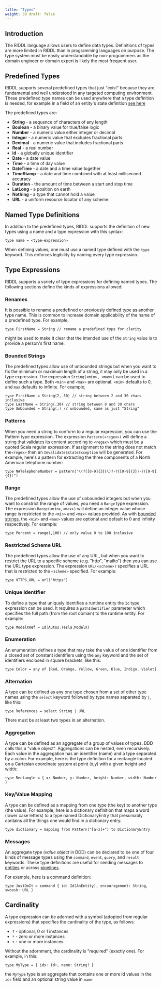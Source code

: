```yaml
---
title: "Types"
weight: 30 draft: false
---
```


## Introduction
The RIDDL language allows users to define data types. Definitions of types
are more limited in RIDDL than in programming languages on purpose. The
type system must be easily understandable by non-programmers as the domain
engineer or domain expert is likely the most frequent user. 

## Predefined Types
RIDDL supports several predefined types that just "exist" because they are
fundamental and well understood in any targeted computing environment. These 
predefined type names can be used anywhere that a type definition is needed,
for example in a field of an entity's state definition 
[see here](domain/context/entity/state)

The predefined  types are: 
* **String** - a sequence of characters of any length 
* **Boolean** - a binary value for true/false logic
* **Number**  - a numeric value either integer or decimal
* **Integer** - a numeric value that excludes fractional parts
* **Decimal** - a numeric value that includes fractional parts
* **Real** - a real number
* **Id** - a globally unique identifier
* **Date** - a date value
* **Time** - a time of day value
* **DateTime** - a date and a time value together
* **TimeStamp** - a date and time combined with at least millisecond accuracy
* **Duration** - the amount of time between a start and stop time
* **LatLong** - a position on earth
* **Nothing** - a type that cannot hold a value
* **URL** - a uniform resource locator of any scheme


## Named Type Definitions
In addition to the predefined types, RIDDL supports the definition of new 
types using a name and a type expression with this syntax:
```riddl
type name = <type-expression>
```

When defining values, one must use a named type defined with the 
`type` keyword. This enforces legibility by naming every type expression.
 
## Type Expressions
RIDDL supports a variety of type expressions for defining named types. The
following sections define the kinds of expressions allowed.

### Renames
It is possible to rename a predefined or previously defined type as another 
type name.  This is common to increase domain applicability of the name of 
a predefined type. For example,
```riddl
type FirstName = String // rename a predefined type for clarity
```
might be used to make it clear that the intended use of the `String` value
is to provide a person's first name.

### Bounded Strings
The predefined types allow use of unbounded strings but when you want to
fix the minimum or maximum length of a string, it may only be used in a type
expression. The expression `String(<min>, <max>)` can be used to define such 
a type. Both `<min>` and `<max>` are optional. `<min>` defaults to 0, and 
`max` defaults to infinite. For example;
```riddl
type FirstName = String(2, 30) // string between 2 and 30 chars inclusive
type LastName = String(,30) // string between 0 and 30 chars
type Unbounded = String(,) // unbounded, same as just "String"
```

### Patterns
When you need a string to conform to a regular expression, you can use the 
Pattern type expression. The expression `Pattern(<regex>)` will define a 
string that validates its content according to `<regex>` which must be a 
quoted Scala regular expression.  If assignment to the string does not match 
the`<regex>` then an `InvalidateEstateException` will be generated. For example,
here's a pattern for extracting the three components of a North American 
telephone number: 
```riddl
type NATelephoneNumber = pattern("\(?([0-9]{3})\)?-?([0-9]{3})-?([0-9]{4})")
```

### Range
The predefined types allow the use of unbounded integers but when you want 
to constrict the range of values, you need a `Range` type expression.  The 
expression `Range(<min>,<max>)` will define an integer value whose range is 
restricted to the `<min>` and `<max>` values provided.  As with [bounded 
strings](./types#Bounded_Strings), the `<min>` and `<max>` values are 
optional and default to 0 and infinity respectively. For example:
```riddl
type Percent = range(,100) // only value 0 to 100 inclusive
```

### Restricted Scheme URL
The predefined types allow the use of any URL, but when you want to 
restrict the URL to a specific scheme (e.g. "http", "mailto") then you can 
use the URL type expression. The expression `URL(<scheme>)` specifies a URL 
that is restricted to the `<scheme>` specified. For example:
```riddl
type HTTPS_URL = url("https")
```

### Unique Identifier
To define a type that uniquely identifies a runtime entity the `Id` type 
expression can be used.  It requires a `pathIdentifier` parameter which 
specifies the full path (from the root domain) to the runtime entity.  For 
example:
```riddl
type ModelXRef = Id(Autos.Tesla.ModelX)
```

### Enumeration
An enumeration defines a type that may take the value of one identifier from a
closed set of constant identifiers using the `any` keyword and the set of
identifiers enclosed in square brackets, like this:
```
type Color = any of [Red, Orange, Yellow, Green, Blue, Indigo, Violet]
```

### Alternation
A type can be defined as any one type chosen from a set of other type names 
using the `select` keyword followed by type names separated by `|`, like this:
 
```
type References = select String | URL
```

There must be at least two types in an alternation. 

### Aggregation
A type can be defined as an aggregate of a group of values of types. DDD calls
this a "value object".  Aggregations can be nested, even recursively. Each 
value in the aggregation has an identifier (name) and a type separated by a 
colon. For example, here is the type definition for a rectangle located on a 
Cartesian coordinate system at point (x,y) with a given height and width:
```
type Rectangle = { x: Number, y: Number, height: Number, width: Number }
```

### Key/Value Mapping
A type can be defined as a mapping from one type (the key) to another type 
(the value). For example, here is a dictionary definition that maps a word 
(lower case letters) to a type named DictionaryEntry that presumably 
contains all the things one would find in a dictionary entry. 
```riddl
type dictionary = mapping from Pattern("[a-z]+") to DictionaryEntry
```

### Messages
An aggregate type (_value object_ in DDD) can be declared to be one of four
kinds of message types using the `command`, `event`, `query`, and `result` 
keywords. These type definitions are useful for sending messages to 
[entities](../hierarchy/domain/context/entity) or across
[pipelines](../hierarchy/domain/pipeline).  

For example, here is a command definition:
```riddl
type JustDoIt = command { id: Id(AnEntity), encouragement: String, swoosh: URL }
```

## Cardinality
A type expression can be adorned with a symbol (adopted from regular
expressions) that specifies the cardinality of the type, as follows:
* `?` - optional, 0 or 1 instances
* `*` - zero or more instances
* `+` - one or more instances

Without the adornment, the cardinality is "required" (exactly one).
For example, in this:
```
type MyType = { ids: Id+, name: String? }
```
the `MyType` type is an aggregate that contains one or more Id values 
in the `ids` field and an optional string value in `name`
